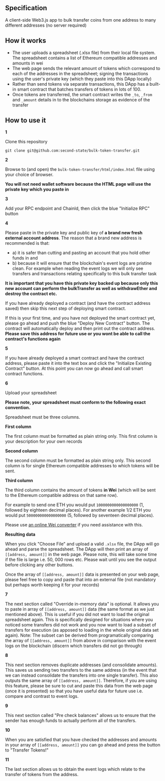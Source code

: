 
## Specification

A client-side Web3.js app to bulk transfer coins from one address to many different addresses (no server required)

## How it works

- The user uploads a spreadsheet (.xlsx file) from their local file system. The spreadsheet contains a list of Ethereum compatible addresses and amounts in wei
- The web page sends the relevant amount of tokens which correspond to each of the addresses in the spreadsheet; signing the transactions using the user's private key (which they paste into this DApp locally)
- Rather than send tokens via separate transactions, this DApp has a built-in smart contract that batches transfers of tokens in lots of 100. 
- Once tokens are transferred, the smart contract writes the `_to`, `_from` and `_amount` details in to the blockchains storage as evidence of the transfer

## How to use it

**1** 

Clone this repository
```
git clone git@github.com:second-state/bulk-token-transfer.git
```

**2**

Browse to (and open) the `bulk-token-transfer/html/index.html` file using your choice of browser.

**You will not need wallet software because the HTML page will use the private key which you paste in**

**3**

Add your RPC endpoint and ChainId, then click the blue "Initialize RPC" button

**4**

Please paste in the private key and public key of **a brand new fresh external account address**. The reason that a brand new address is recommended is that:
- a) it is safer than cutting and pasting an account that you hold other funds in and 
- b) because it will ensure that the blockchain's event logs are pristine clean. For example when reading the event logs we will only see transfers and transactions relating specifically to this bulk transfer task

**It is important that you have this private key backed up because only this new account can perform the bulkTransfer as well as withdrawEther and destroy the contract etc.**

If you have already deployed a contract (and have the contract address saved) then skip this next step of deploying smart contract.

If this is your first time, and you have not deployed the smart contract yet, please go ahead and push the blue "Deploy New Contract" button. The contract will automatically deploy and then print out the contract address. **Please save this address for future use or you wont be able to call the contract's functions again**

**5**

If you have already deployed a smart contract and have the contract address, please paste it into the text box and click the "Initialize Existing Contract" button. At this point you can now go ahead and call smart contract functions.

**6**

Upload your spreadsheet

**Please note, your spreadsheet must conform to the following exact convention.**

Spreadsheet must be three columns. 

**First column**

The first column must be formatted as plain string only. This first column is your description for your own records

**Second column**

The second column must be formatted as plain string only. This second column is for single Ethereum compatible addresses to which tokens will be sent.

**Third column**

The third column contains the amount of tokens **in Wei** (which will be sent to the Ethereum compatible address on that same row). 

For example to send one ETH you would put `1000000000000000000` (1, followed by eighteen decimal places).
For another example 1/2 ETH you would put `500000000000000000` (5, followed by seventeen decimal places).

Please use [an online Wei converter](https://eth-converter.com/) if you need assistance with this.

**Resulting data**

When you click "Choose File" and upload a valid `.xlsx` file, the DApp will go ahead and parse the spreadsheet. The DApp will then print an array of `[[address, amount]]` in the web page. Please note, this will take some time if the file is large i.e. 50, 000 rows etc. Please wait until you see the output before clicking any other buttons.

Once the array of `[[address, amount]]` data is presented on your web page, please feel free to copy and paste that into an external file (not mandatory but perhaps worth keeping it for your records)

**7**

The next section called "Override in-memory data" is optional. It allows you to paste in array of `[[address, amount]]` data (the same format as we just mentioned above). This is useful if you did not want to load the original spreadsheet again. This is specifically designed for situations where you noticed some transfers did not work and you now want to load a subset of transfers for execution (as apposed  to loading in the whole original data set again). Note: The subset can be derived from programatically comparing the array of `[[address, amount]]` from above in comparison with the event logs on the blockchain (discern which transfers did not go through)

**8**

This next section removes duplicate addresses (and consolidate amounts). This saves us sending two transfers to the same address (in the event that we can instead consolidate the transfers into one single transfer). This also outputs the same array of `[[address, amount]]`. Therefore, if you are using this feature, please be sure to cut and paste this data from the web page (once it is presented) so that you have useful data for future use i.e. compare and contrast to event logs.

**9**

This next section called "Pre check balances" allows us to ensure that the sender has enough funds to actually perform all of the transfers. 

**10**

When you are satisfied that you have checked the addresses and amounts in your array of `[[address, amount]]` you can go ahead and press the button to "Transfer Tokens!"

**11**

The last section allows us to obtain the event logs which relate to the transfer of tokens from the address.